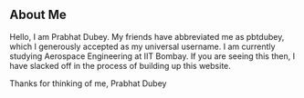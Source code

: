 ## About Me
Hello, I am Prabhat Dubey. My friends have abbreviated me as pbtdubey, which I generously accepted as my universal username. I am currently studying Aerospace Engineering at IIT Bombay.
If you are seeing this then, I have slacked off in the process of building up this website. 

Thanks for thinking of me,
Prabhat Dubey
